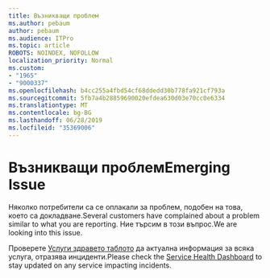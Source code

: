 ```yaml
---
title: Възникващи проблем
ms.author: pebaum
author: pebaum
ms.audience: ITPro
ms.topic: article
ROBOTS: NOINDEX, NOFOLLOW
localization_priority: Normal
ms.custom:
- "1965"
- "9000337"
ms.openlocfilehash: b4cc255a4fbd54cf68ddedd30b778fa921cf793a
ms.sourcegitcommit: 5fb7a4b28859690020efdea630d03e70cc0e6334
ms.translationtype: MT
ms.contentlocale: bg-BG
ms.lasthandoff: 06/28/2019
ms.locfileid: "35369006"
---
```

# <a name="emerging-issue"></a><span data-ttu-id="5d268-102">Възникващи проблем</span><span class="sxs-lookup"><span data-stu-id="5d268-102">Emerging Issue</span></span>

<span data-ttu-id="5d268-103">Няколко потребители са се оплакали за проблем, подобен на това, което са докладване.</span><span class="sxs-lookup"><span data-stu-id="5d268-103">Several customers have complained about a problem similar to what you are reporting.</span></span> <span data-ttu-id="5d268-104">Ние търсим в този въпрос.</span><span class="sxs-lookup"><span data-stu-id="5d268-104">We are looking into this issue.</span></span>

<span data-ttu-id="5d268-105">Проверете [Услуги здравето таблото](https://admin.microsoft.com/adminportal/home#/servicehealth) да актуална информация за всяка услуга, отразява инциденти.</span><span class="sxs-lookup"><span data-stu-id="5d268-105">Please check the [Service Health Dashboard](https://admin.microsoft.com/adminportal/home#/servicehealth) to stay updated on any service impacting incidents.</span></span>